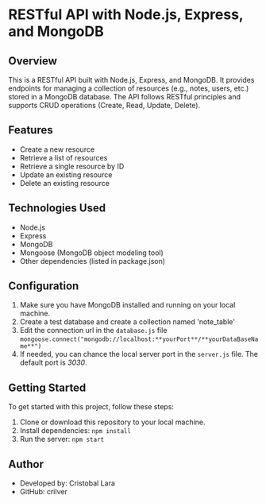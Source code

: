 # RESTful API with Node.js, Express, and MongoDB

## Overview
This is a RESTful API built with Node.js, Express, and MongoDB. It provides endpoints for managing a collection of resources (e.g., notes, users, etc.) stored in a MongoDB database. The API follows RESTful principles and supports CRUD operations (Create, Read, Update, Delete).

## Features
- Create a new resource
- Retrieve a list of resources
- Retrieve a single resource by ID
- Update an existing resource
- Delete an existing resource

## Technologies Used
- Node.js
- Express
- MongoDB
- Mongoose (MongoDB object modeling tool)
- Other dependencies (listed in package.json)

## Configuration
1. Make sure you have MongoDB installed and running on your local machine.
2. Create a test database and create a collection named 'note_table'
3. Edit the connection url in the `database.js` file `mongoose.connect("mongodb://localhost:**yourPort**/**yourDataBaseName**")`
4. If needed, you can chance the local server port in the `server.js` file. The default port is *3030*.

## Getting Started
To get started with this project, follow these steps:

1. Clone or download this repository to your local machine.
2. Install dependencies: `npm install`
3. Run the server: `npm start`


## Author
- Developed by: Cristobal Lara
- GitHub: crilver